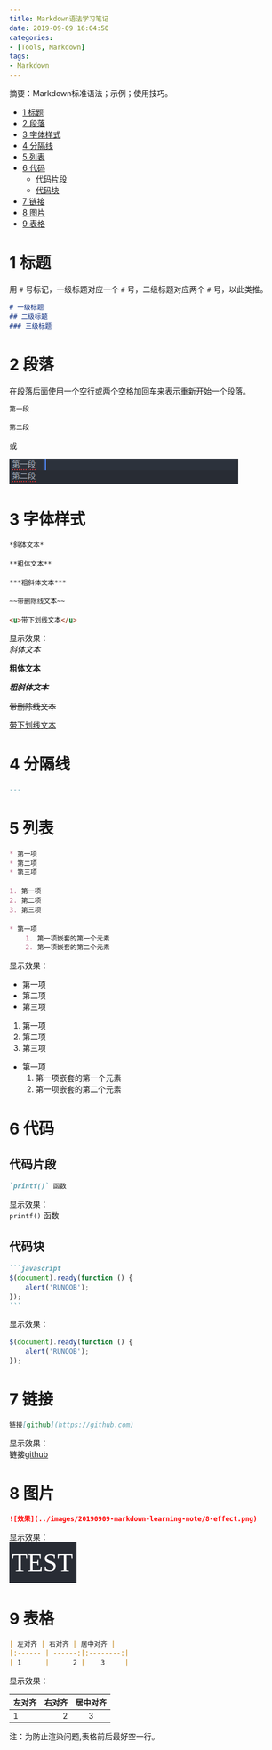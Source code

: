 ```yaml
---
title: Markdown语法学习笔记
date: 2019-09-09 16:04:50
categories:
- [Tools, Markdown]
tags:
- Markdown
---
```


摘要：Markdown标准语法；示例；使用技巧。

<!--more-->

<!-- TOC START min:1 max:3 link:true asterisk:false update:true -->
- [1 标题](#1-标题)
- [2 段落](#2-段落)
- [3 字体样式](#3-字体样式)
- [4 分隔线](#4-分隔线)
- [5 列表](#5-列表)
- [6 代码](#6-代码)
	- [代码片段](#代码片段)
	- [代码块](#代码块)
- [7 链接](#7-链接)
- [8 图片](#8-图片)
- [9 表格](#9-表格)
<!-- TOC END -->

# 1 标题

用 `#` 号标记，一级标题对应一个 `#` 号，二级标题对应两个 `#` 号，以此类推。

```markdown
# 一级标题
## 二级标题
### 三级标题
```

# 2 段落

在段落后面使用一个空行或两个空格加回车来表示重新开始一个段落。

```markdown
第一段

第二段
```

或

![效果](../images/20190909-markdown-learning-note/2-effect.png)


# 3 字体样式

```markdown
*斜体文本*

**粗体文本**

***粗斜体文本***

~~带删除线文本~~

<u>带下划线文本</u>
```

显示效果：  
*斜体文本*

**粗体文本**

***粗斜体文本***

~~带删除线文本~~

<u>带下划线文本</u>

# 4 分隔线

```markdown
---
```

# 5 列表

```markdown
* 第一项
* 第二项
* 第三项

1. 第一项
2. 第二项
3. 第三项

* 第一项
	1. 第一项嵌套的第一个元素
	2. 第一项嵌套的第二个元素
```

显示效果：

* 第一项
* 第二项
* 第三项

1. 第一项
2. 第二项
3. 第三项

* 第一项
	1. 第一项嵌套的第一个元素
	2. 第一项嵌套的第二个元素

# 6 代码

## 代码片段

```markdown
`printf()` 函数
```

显示效果：  
`printf()` 函数

## 代码块

````markdown
```javascript
$(document).ready(function () {
    alert('RUNOOB');
});
```
````

显示效果：  
```javascript
$(document).ready(function () {
    alert('RUNOOB');
});
```

# 7 链接

```markdown
链接[github](https://github.com)
```

显示效果：  
链接[github](https://github.com)

# 8 图片

```markdown
![效果](../images/20190909-markdown-learning-note/8-effect.png)
```

显示效果：  
![效果](../images/20190909-markdown-learning-note/8-effect.png)

# 9 表格

```markdown
| 左对齐 | 右对齐 | 居中对齐 |
|:------ | ------:|:--------:|
| 1      |      2 |    3     |
```

显示效果：

| 左对齐 | 右对齐 | 居中对齐 |
|:------ | ------:|:--------:|
| 1      |      2 |    3     |

注：为防止渲染问题,表格前后最好空一行。
